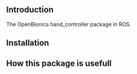 ## Introduction

The OpenBionics hand_controller package in ROS.


## Installation



## How this package is usefull


